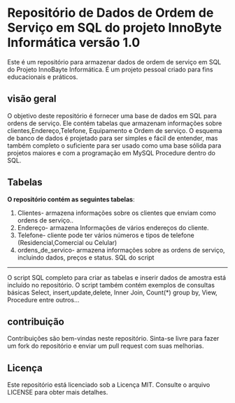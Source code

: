 # Repositório de Dados de Ordem de Serviço em SQL do projeto InnoByte Informática versão 1.0
Este é um repositório para armazenar dados de ordem de serviço em SQL do Projeto InnoBayte Informática. É um projeto pessoal criado para fins educacionais e práticos.

## visão geral
O objetivo deste repositório é fornecer uma base de dados em SQL para ordens de serviço. Ele contém tabelas que armazenam informações sobre clientes,Endereço,Telefone, Equipamento e Ordem de serviço. O esquema de banco de dados é projetado para ser simples e fácil de entender, mas também completo o suficiente para ser usado como uma base sólida para projetos maiores e com a programação em MySQL Procedure dentro do SQL.

## Tabelas
**O repositório contém as seguintes tabelas**:

1. Clientes- armazena informações sobre os clientes que enviam como ordens de serviço..
2. Endereço- armazena Informações de vários endereços do cliente.
3. Telefone- cliente pode ter vários números e tipos de telefone (Residencial,Comercial ou Celular)
4. ordens_de_servico- armazena informações sobre as ordens de serviço, incluindo dados, preços e status.
SQL do script
<hr>
O script SQL completo para criar as tabelas e inserir dados de amostra está incluído no repositório. O script também contém exemplos de consultas básicas Select, insert,update,delete, Inner Join, Count(*) group by, View, Procedure entre outros... 

## contribuição
Contribuições são bem-vindas neste repositório. Sinta-se livre para fazer um fork do repositório e enviar um pull request com suas melhorias.

## Licença
Este repositório está licenciado sob a Licença MIT. Consulte o arquivo LICENSE para obter mais detalhes.